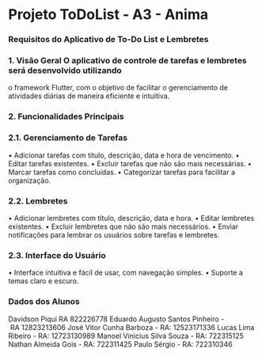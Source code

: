 # Projeto ToDoList - A3 - Anima


### Requisitos do Aplicativo de To-Do List e Lembretes
 
### 1. Visão Geral O aplicativo de controle de tarefas e lembretes será desenvolvido utilizando
o framework Flutter, com o objetivo de facilitar o gerenciamento de atividades diárias de
maneira eficiente e intuitiva.
### 2. Funcionalidades Principais
### 2.1. Gerenciamento de Tarefas
• Adicionar tarefas com título, descrição, data e hora de vencimento.
• Editar tarefas existentes.
• Excluir tarefas que não são mais necessárias.
• Marcar tarefas como concluídas.
• Categorizar tarefas para facilitar a organização.
### 2.2. Lembretes
• Adicionar lembretes com título, descrição, data e hora.
• Editar lembretes existentes.
• Excluir lembretes que não são mais necessários.
• Enviar notificações para lembrar os usuários sobre tarefas e lembretes.
### 2.3. Interface do Usuário
• Interface intuitiva e fácil de usar, com navegação simples.
• Suporte a temas claro e escuro.


### Dados dos Alunos
Davidson Piqui RA 822226778
Eduardo Augusto Santos Pinheiro - RA 12823213606
José Vitor Cunha Barboza - RA: 12523171336
Lucas Lima Ribeiro - RA: 12723130989
Manoel Vinicius Silva Souza - RA: 722315125
Nathan Almeida Gois - RA: 722311425
Paulo Sérgio - RA: 722310346

